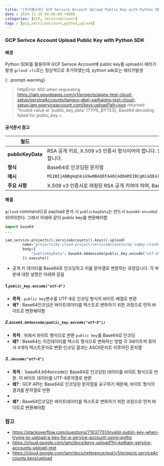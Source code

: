 ```yaml
---
title: "[트러블슈팅] GCP Serivce Account Upload Public Key with Python SDK"
date : 2024-11-19 09:00:00 +0900
categories: [GCP, ServiceAccount]
tags : [gcp,serviceaccount,python,upload]
---
```



### **GCP Serivce Account Upload Public Key with Python SDK**

#### **배경**

Python SDK를 활용하여 GCP Serivce Account에 public key를 upload시 에러가 발생
`gcloud cli`로는 정상적으로 추가하였는데, python sdk로는 에러가발생

{: .prompt-warning}

> HttpError 400 when requesting https://iam.googleapis.com/v1/projects/aignx-test-cloud-setup/serviceAccounts/tanguy-abel-sa@aignx-test-cloud-setup.iam.gserviceaccount.com/keys:upload?alt=json returned "Invalid value at 'public_key_data' (TYPE_BYTES), Base64 decoding failed for public_key = 

#### **공식문서 참고**

| 필드              | 설명                                                                                                                                                         |
| ----------------- | ------------------------------------------------------------------------------------------------------------------------------------------------------------ |
| **publicKeyData** | RSA 공개 키로, X.509 v3 인증서 형식이어야 합니다. 인증서의 첫 번째 줄은 `-----BEGIN CERTIFICATE-----`, 마지막 줄은 `-----END CERTIFICATE-----`이어야 합니다. |
| **형식**          | Base64로 인코딩된 문자열                                                                                                                                     |
| **예시**          | `MIIBIjANBgkqhkiG9w0BAQEFAAOCAQ8AMIIBCgKCAQEA7+Zv6sU7n9n9sZP5R6cf+YoPfNwsmnU8B+YVe3vZg9Q33tSlgM1FcVxUYZ0YnA2W1G2lXkGU9WGy9+97kI7xA....`                      |
| **주요 사항**     | X.509 v3 인증서로 래핑된 RSA 공개 키여야 하며, Base64로 인코딩된 상태로 제공되어야 합니다. 인증서의 헤더와 푸터를 포함해야 합니다.                    .ㅇㄷ  |

#### **해결**
`gcloud` command으로 payload 분석 시 `publickeyData`는 반드시 `base64-encoded`되어야한다. 그래서 아래와 같이 public key를 변환해야함 

```python
import base64
...

iam_service.projects().serviceAccounts().keys().upload(
        name="projects/my-cloud-project/serviceAccounts/my-sa@my-cloud-project.iam.gserviceaccount.com",
        body={
            "publicKeyData": base64.b64encode(public_key.encode("utf-8")).decode("utf-8")
        }).execute()
```

- 공개 키 데이터를 Base64로 인코딩하고 이를 문자열로 변환하는 과정입니다. 각 부분에 대한 설명은 아래와 같음
  
##### **1.`public_key.encode("utf-8")`**
- **목적** : `public key`변수를 UTF-8로 인코딩 형식의 바이트 배열로 변환
- **왜?** : Base64인코딩은 바이트데이터를 텍스트로 변화하기 위한 과정으로 먼저 바이트로 변환해야함

##### **2.`base64.b64encode(public_key.encode("utf-8"))`**
- **목적** : 위에서 바이트 형식으로 변환 `public key`를 Base64로 인코딩
- **왜?** : Base64는 이진데이터를 텍스트 형식으로 변화하는 방법 각 3바이트씩 묶어서 4개의 텍스트문자로 변환 인코딩 결과는 ASCII문자로 이루어진 문자열
  
##### **3.`.decode("utf-8")`**
- **목적** : `base64.b64encode는 Base64로 인코딩된 데이터를 바이트 형식으로 반환. 이 바이트 데이터를 UTF-8문자열로 변환 
- **왜?** : GCP API는 Base64로 인코딩된 문자열을 요구하기 때문에, 바이트 형식의 결과를 문자열로 반환 
- 
- **왜?** : Base64인코딩은 바이트데이터를 텍스트로 변화하기 위한 과정으로 먼저 바이트로 변환해야함


### **참고**

- <https://stackoverflow.com/questions/71037751/invalid-public-key-when-trying-to-upload-a-key-for-a-service-account-using-pytho>
- <https://cloud.google.com/iam/docs/keys-upload?hl=ko#iam-service-accounts-upload-rest>
- <https://cloud.google.com/iam/docs/reference/rest/v1/projects.serviceAccounts.keys/upload>

